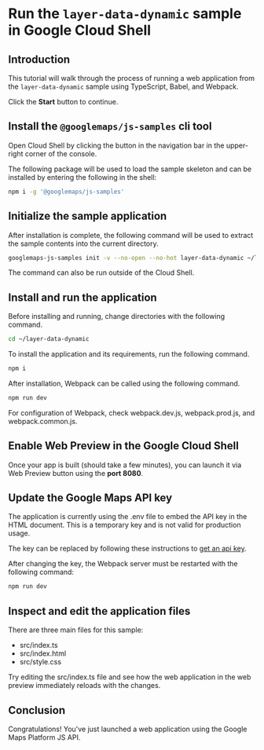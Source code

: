 # Run the `layer-data-dynamic` sample in Google Cloud Shell

<walkthrough-tutorial-duration duration="10"/>

## Introduction

This tutorial will walk through the process of running a web application from
the `layer-data-dynamic` sample using TypeScript, Babel, and Webpack.

Click the **Start** button to continue.

## Install the `@googlemaps/js-samples` cli tool

Open Cloud Shell by clicking the
<walkthrough-cloud-shell-icon></walkthrough-cloud-shell-icon> button in the
navigation bar in the upper-right corner of the console.

The following package will be used to load the sample skeleton and can be
installed by entering the following in the shell:

```bash
npm i -g '@googlemaps/js-samples'
```

## Initialize the sample application

After installation is complete, the following command will be used to extract
the sample contents into the current directory.

```bash
googlemaps-js-samples init -v --no-open --no-hot layer-data-dynamic ~/layer-data-dynamic
```

The command can also be run outside of the Cloud Shell.

## Install and run the application

Before installing and running, change directories with the following command.

```bash
cd ~/layer-data-dynamic
```

To install the application and its requirements, run the following command.

```bash
npm i
```

After installation, Webpack can be called using the following command.

```bash
npm run dev
```

For configuration of Webpack, check
<walkthrough-editor-open-file filePath="layer-data-dynamic/webpack.dev.js">webpack.dev.js</walkthrough-editor-open-file>,
<walkthrough-editor-open-file filePath="layer-data-dynamic/webpack.prod.js">webpack.prod.js</walkthrough-editor-open-file>,
and
<walkthrough-editor-open-file filePath="layer-data-dynamic/webpack.common.js">webpack.common.js</walkthrough-editor-open-file>.

## Enable Web Preview in the Google Cloud Shell

Once your app is built (should take a few minutes), you can launch it via
<walkthrough-spotlight-pointer target="cloudshell" spotlightId="devshell-web-preview-button">Web
Preview button</walkthrough-spotlight-pointer> using the **port 8080**.

## Update the Google Maps API key

The application is currently using the
<walkthrough-editor-open-file filePath="layer-data-dynamic/.env">.env</walkthrough-editor-open-file>
file to embed the API key in the HTML document. This is a temporary key and is
not valid for production usage.

The key can be replaced by following these instructions to
[get an api key](https://developers.google.com/maps/documentation/javascript/get-api-key).

After changing the key, the Webpack server must be restarted with the following
command:

```bash
npm run dev
```

## Inspect and edit the application files

There are three main files for this sample:

*   <walkthrough-editor-open-file filePath="layer-data-dynamic/src/index.ts">src/index.ts</walkthrough-editor-open-file>
*   <walkthrough-editor-open-file filePath="layer-data-dynamic/src/index.html">src/index.html</walkthrough-editor-open-file>
*   <walkthrough-editor-open-file filePath="layer-data-dynamic/src/style.css">src/style.css</walkthrough-editor-open-file>

Try editing the <walkthrough-editor-open-file filePath="layer-data-dynamic/src/index.ts">src/index.ts</walkthrough-editor-open-file> file and see how the web application in the web preview immediately reloads with the changes.

## Conclusion

<walkthrough-conclusion-trophy></walkthrough-conclusion-trophy>

Congratulations! You've just launched a web application using the Google Maps
Platform JS API.
